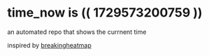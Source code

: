 # time_now is (( 1729573200759 ))

an automated repo that shows the currnent time

inspired by [breakingheatmap](https://github.com/breakingheatmap/breakingheatmap)